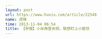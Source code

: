 ```yaml
---
layout: post
url: https://www.huxiu.com/article/22548
name: 虎嗅
time: 2013-11-04 06:54
title: 【早报】小米再登央视，联想盯上小额贷
---
```

